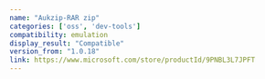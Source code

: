 ```yaml
---
name: "Aukzip-RAR zip"
categories: ['oss', 'dev-tools']
compatibility: emulation
display_result: "Compatible"
version_from: "1.0.18"
link: https://www.microsoft.com/store/productId/9PNBL3L7JPFT
---
```

